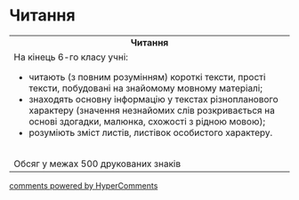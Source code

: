 <div id="hypercomments_widget" class="js-hypercomments-widget invisible"></div>

# Читання

<table>
  <tr>
    <td align="center"><b>Читання</b></td>
  </tr>
<td style="vertical-align:top !important;">
На кінець 6-го класу учні:
<ul>
<li>читають (з повним розумінням) короткі тексти, прості тексти, побудовані на знайомому мовному матеріалі;</li>
<li>знаходять основну інформацію у текстах різнопланового характеру (значення незнайомих слів розкривається на основі здогадки, малюнка, схожості з рідною мовою);</li>
<li>розуміють зміст листів, листівок особистого характеру.</li>
</ul>
<br>
Обсяг у межах 500 друкованих знаків
</td>
</table>

<div class="js-hypercomments-container">
    <a href="http://hypercomments.com" class="hc-link" title="comments widget">comments powered by HyperComments</a>
</div>